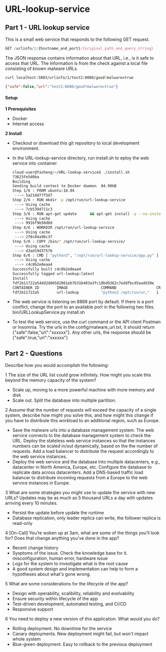 # URL-lookup-service
## Part 1 - URL lookup service

This is a small web service that responds to the following GET request.

```javascript
GET /urlinfo/1/{hostname_and_port}/{original_path_and_query_string}
```

The JSON response contains information about that URL, i.e., is it safe to access that URL. The information is from the check against a local file consisting of known malware URLs.

```bash
curl localhost:5003/urlinfo/1/test2:8080/good?malware=true
```

```json
{"safe":false,"url":"test2:8080/good?malware=true"}
```

#### Setup

**1 Prerequisites**
- Docker
- Internet access

**2 Install**
- Checkout or download this git repository to local development environment.

- In the URL-lookup-service directory, run install.sh to eploy the web service into container.

  ```bash
  cloud-user@fasheng:~/URL-lookup-service$ ./install.sh 
  73623fe5d0ba
  Building
  Sending build context to Docker daemon  84.99kB
  Step 1/6 : FROM ubuntu:18.04
   ---> 5a214d77f5d7
  Step 2/6 : RUN mkdir -p /opt/run/url-lookup-service
   ---> Using cache
   ---> 7cb539d711c3
  Step 3/6 : RUN apt-get update      && apt-get install -y --no-install-recommends python3-flask python3-yaml      && apt-get clean
   ---> Using cache
   ---> 9916f9b50d8d
  Step 4/6 : WORKDIR /opt/run/url-lookup-service
   ---> Using cache
   ---> 2f8c04a96c3f
  Step 5/6 : COPY /bin/* /opt/run/url-lookup-service/
   ---> Using cache
   ---> d3ad19d37576
  Step 6/6 : CMD [ "python3", "/opt/run/url-lookup-service/app.py" ]
   ---> Using cache
   ---> c4c8b2e8eaa4
  Successfully built c4c8b2e8eaa4
  Successfully tagged url-lookup:latest
  Install
  fdf2b11722a54dd2d86582861eb7b31b403a3fc18bd9362c7eddfbcd5aadd30e
  CONTAINER ID        IMAGE               COMMAND                  CREATED             STATUS                  PORTS                    NAMES
  fdf2b11722a5        url-lookup          "python3 /opt/run/ur…"   1 second ago        Up Less than a second   0.0.0.0:8888->5003/tcp   url-lookup
  ```
- The web service is listening on 8888 port by default. If there is a port conflict, change the port to an available port in the following two files.
bin/URLLookupService.py
install.sh

- To test the web service, use the curl command or the API client Postman or Insomnia. Try the urls in the config/malware_url.txt, it should return {"safe":false,"url":"xxxxxx"}. Any other urls, the response should be {"safe":true,"url":"xxxxxx"}

## Part 2 - Questions

Describe how you would accomplish the following:

1 The size of the URL list could grow infinitely. How might you scale this beyond the memory capacity of the system? 
- Scale up, moving to a more powerful machine with more memory and disk
- Scale out. Split the database into multiple partition. 

2 Assume that the number of requests will exceed the capacity of a single system, describe how might you solve this, and how might this change if you have to distribute this workload to an additional region, such as Europe. 
- Save the malware urls into a database management system. The web service connects to the database management system to check the URL. Deploy the stateless web service instances so that the instances numbers can be scaled in/out dynamically, based on the the number of requests. Add a load balancer to distribute the request accordingly to the web service instances.
- Deploy the web service and the database into multiple datacenters, e.g., datacenter in North America, Europe, etc. Configure the database to replicate data across datacenters. Add a DNS-based traffic load balancer to distribute incoming requests from a Europe to the web service instances in Europe.

3 What are some strategies you might use to update the service with new URLs? Updates may be as much as 5 thousand URLs a day with updates arriving every 10 minutes.
- Persist the update before update the runtime 
- Database replication, only leader replica can write, the follower replica is read-only

4 [On-Call] You’re woken up at 3am, what are some of the things you’ll look for? Does that change anything you’ve done in the app?
- Recent change history
- Sysptoms of the issue. Check the knowledge base for it. misconfiguration, human error, hardware issue
- Logs for the system to investigate what is the root cause
- A good system design and implementation can help to form a hypotheses about what's gone wrong. 

5 What are some considerations for the lifecycle of the app?
- Design with operability, scalibility, reliability and evolvability
- Ensure security within lifecycle of the app
- Test-driven development, automated testing, and CI/CD 
- Responsive support 

6 You need to deploy a new version of this application. What would you do?
- Rolling deployment. No downtime for the service
- Canary deployments. New deployment might fail, but won't impact whole system
- Blue-green deployment. Easy to rollback to the previous deployment 

